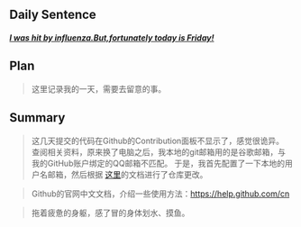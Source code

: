 ## **Daily Sentence**
#### <u>*I was hit by influenza.But,fortunately today is Friday!*</u>
>  

## **Plan**
>这里记录我的一天，需要去留意的事。

## **Summary**
> 这几天提交的代码在Github的Contribution面板不显示了，感觉很诡异。  
> 查阅相关资料，原来换了电脑之后，我本地的git邮箱用的是谷歌邮箱，与我的GitHub账户绑定的QQ邮箱不匹配。
> 于是，我首先配置了一下本地的用户名邮箱，然后根据 [这里](https://help.github.com/cn/articles/changing-author-info)的文档进行了仓库更改。

> Github的官网中文文档，介绍一些使用方法：https://help.github.com/cn

> 拖着疲惫的身躯，感了冒的身体划水、摸鱼。